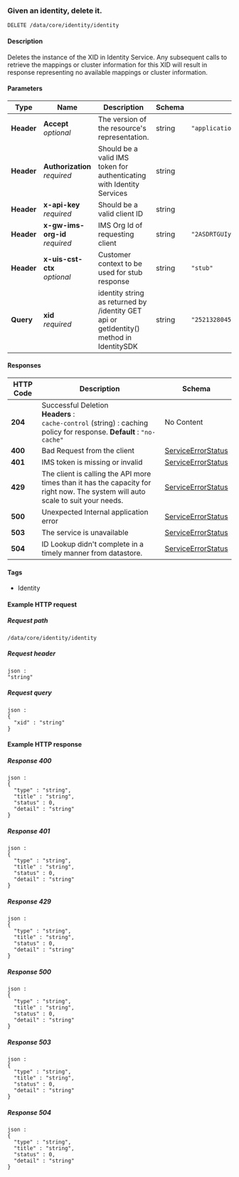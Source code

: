 
<a name="deleteidentity"></a>
###  Given an identity, delete it.
```
DELETE /data/core/identity/identity
```


#### Description
Deletes the instance of the XID in Identity Service. Any subsequent calls to retrieve the mappings or cluster information for this XID will result in response representing no available mappings or cluster information.


#### Parameters

|Type|Name|Description|Schema|Default|
|---|---|---|---|---|
|**Header**|**Accept**  <br>*optional*|The version of the resource's representation.|string|`"application/vnd.adobe.identity+json;version=1.2"`|
|**Header**|**Authorization**  <br>*required*|Should be a valid IMS token for authenticating with Identity Services|string||
|**Header**|**x-api-key**  <br>*required*|Should be a valid client ID|string||
|**Header**|**x-gw-ims-org-id**  <br>*required*|IMS Org Id of requesting client|string|`"2ASDRTGUIytrOURsdr1001"`|
|**Header**|**x-uis-cst-ctx**  <br>*optional*|Customer context to be used for stub response|string|`"stub"`|
|**Query**|**xid**  <br>*required*|identity string as returned by /identity GET api or getIdentity() method in IdentitySDK|string|`"2521328045094711779817"`|


#### Responses

|HTTP Code|Description|Schema|
|---|---|---|
|**204**|Successful Deletion  <br>**Headers** :   <br>`cache-control` (string) : caching policy for response. **Default** : `"no-cache"`|No Content|
|**400**|Bad Request from the client|[ServiceErrorStatus](../definitions/ServiceErrorStatus.md#serviceerrorstatus)|
|**401**|IMS token is missing or invalid|[ServiceErrorStatus](../definitions/ServiceErrorStatus.md#serviceerrorstatus)|
|**429**|The client is calling the API more times than it has the capacity for right now. The system will auto scale to suit your needs.|[ServiceErrorStatus](../definitions/ServiceErrorStatus.md#serviceerrorstatus)|
|**500**|Unexpected Internal application error|[ServiceErrorStatus](../definitions/ServiceErrorStatus.md#serviceerrorstatus)|
|**503**|The service is unavailable|[ServiceErrorStatus](../definitions/ServiceErrorStatus.md#serviceerrorstatus)|
|**504**|ID Lookup didn't complete in a timely manner from datastore.|[ServiceErrorStatus](../definitions/ServiceErrorStatus.md#serviceerrorstatus)|


#### Tags

* Identity


#### Example HTTP request

##### Request path
```
/data/core/identity/identity
```


##### Request header
```
json :
"string"
```


##### Request query
```
json :
{
  "xid" : "string"
}
```


#### Example HTTP response

##### Response 400
```
json :
{
  "type" : "string",
  "title" : "string",
  "status" : 0,
  "detail" : "string"
}
```


##### Response 401
```
json :
{
  "type" : "string",
  "title" : "string",
  "status" : 0,
  "detail" : "string"
}
```


##### Response 429
```
json :
{
  "type" : "string",
  "title" : "string",
  "status" : 0,
  "detail" : "string"
}
```


##### Response 500
```
json :
{
  "type" : "string",
  "title" : "string",
  "status" : 0,
  "detail" : "string"
}
```


##### Response 503
```
json :
{
  "type" : "string",
  "title" : "string",
  "status" : 0,
  "detail" : "string"
}
```


##### Response 504
```
json :
{
  "type" : "string",
  "title" : "string",
  "status" : 0,
  "detail" : "string"
}
```



